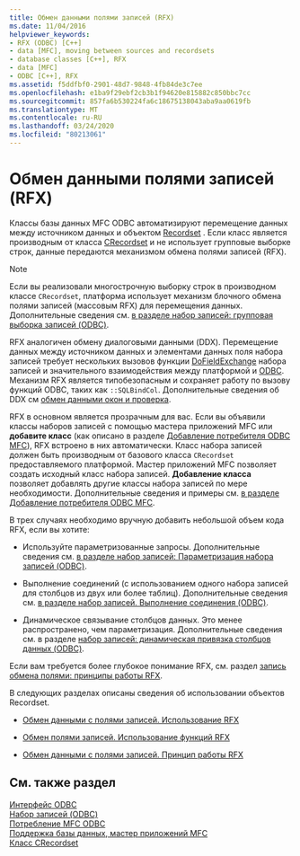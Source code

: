 ```yaml
---
title: Обмен данными полями записей (RFX)
ms.date: 11/04/2016
helpviewer_keywords:
- RFX (ODBC) [C++]
- data [MFC], moving between sources and recordsets
- database classes [C++], RFX
- data [MFC]
- ODBC [C++], RFX
ms.assetid: f5ddfbf0-2901-48d7-9848-4fb84de3c7ee
ms.openlocfilehash: e1ba9f29ebf2cb3b1f94620e815882c850bbc7cc
ms.sourcegitcommit: 857fa6b530224fa6c18675138043aba9aa0619fb
ms.translationtype: MT
ms.contentlocale: ru-RU
ms.lasthandoff: 03/24/2020
ms.locfileid: "80213061"
---
```

# <a name="record-field-exchange-rfx"></a>Обмен данными полями записей (RFX)

Классы базы данных MFC ODBC автоматизируют перемещение данных между источником данных и объектом [Recordset](../../data/odbc/recordset-odbc.md) . Если класс является производным от класса [CRecordset](../../mfc/reference/crecordset-class.md) и не использует групповые выборке строк, данные передаются механизмом обмена полями записей (RFX).

> [!NOTE]
>  Если вы реализовали многострочную выборку строк в производном классе `CRecordset`, платформа использует механизм блочного обмена полями записей (массовым RFX) для перемещения данных. Дополнительные сведения см. [в разделе набор записей: групповая выборка записей (ODBC)](../../data/odbc/recordset-fetching-records-in-bulk-odbc.md).

RFX аналогичен обмену диалоговыми данными (DDX). Перемещение данных между источником данных и элементами данных поля набора записей требует нескольких вызовов функции [DoFieldExchange](../../mfc/reference/crecordset-class.md#dofieldexchange) набора записей и значительного взаимодействия между платформой и [ODBC](../../data/odbc/odbc-basics.md). Механизм RFX является типобезопасным и сохраняет работу по вызову функций ODBC, таких как `::SQLBindCol`. Дополнительные сведения об DDX см [обмен данными окон и проверка](../../mfc/dialog-data-exchange-and-validation.md).

RFX в основном является прозрачным для вас. Если вы объявили классы наборов записей с помощью мастера приложений MFC или **добавите класс** (как описано в разделе [Добавление потребителя ODBC MFC](../../mfc/reference/adding-an-mfc-odbc-consumer.md)), RFX встроено в них автоматически. Класс набора записей должен быть производным от базового класса `CRecordset` предоставляемого платформой. Мастер приложений MFC позволяет создать исходный класс набора записей. **Добавление класса** позволяет добавлять другие классы набора записей по мере необходимости. Дополнительные сведения и примеры см. [в разделе Добавление потребителя ODBC MFC](../../mfc/reference/adding-an-mfc-odbc-consumer.md).

В трех случаях необходимо вручную добавить небольшой объем кода RFX, если вы хотите:

- Используйте параметризованные запросы. Дополнительные сведения см. [в разделе набор записей: Параметризация набора записей (ODBC)](../../data/odbc/recordset-parameterizing-a-recordset-odbc.md).

- Выполнение соединений (с использованием одного набора записей для столбцов из двух или более таблиц). Дополнительные сведения см. [в разделе набор записей. Выполнение соединения (ODBC)](../../data/odbc/recordset-performing-a-join-odbc.md).

- Динамическое связывание столбцов данных. Это менее распространено, чем параметризация. Дополнительные сведения см. в разделе [набор записей: динамическая привязка столбцов данных (ODBC)](../../data/odbc/recordset-dynamically-binding-data-columns-odbc.md).

Если вам требуется более глубокое понимание RFX, см. раздел [запись обмена полями: принципы работы RFX](../../data/odbc/record-field-exchange-how-rfx-works.md).

В следующих разделах описаны сведения об использовании объектов Recordset.

- [Обмен данными с полями записей. Использование RFX](../../data/odbc/record-field-exchange-using-rfx.md)

- [Обмен полями записей. Использование функций RFX](../../data/odbc/record-field-exchange-using-the-rfx-functions.md)

- [Обмен данными с полями записей. Принцип работы RFX](../../data/odbc/record-field-exchange-how-rfx-works.md)

## <a name="see-also"></a>См. также раздел

[Интерфейс ODBC](../../data/odbc/open-database-connectivity-odbc.md)<br/>
[Набор записей (ODBC)](../../data/odbc/recordset-odbc.md)<br/>
[Потребление MFC ODBC](../../mfc/reference/adding-an-mfc-odbc-consumer.md)<br/>
[Поддержка базы данных, мастер приложений MFC](../../mfc/reference/database-support-mfc-application-wizard.md)<br/>
[Класс CRecordset](../../mfc/reference/crecordset-class.md)

